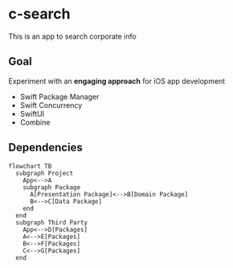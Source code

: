 # c-search
This is an app to search corporate info

## Goal
Experiment with an **engaging approach** for iOS app development
- Swift Package Manager
- Swift Concurrency
- SwiftUI
- Combine

## Dependencies
```mermaid
flowchart TB
  subgraph Project
    App<-->A
    subgraph Package
      A[Presentation Package]<-->B[Domain Package]
      B<-->C[Data Package]
    end
  end
  subgraph Third Party
    App<-->D[Packages]
    A<-->E[Packages]
    B<-->F[Packages]
    C<-->G[Packages]
  end
```
